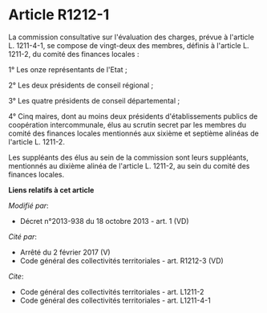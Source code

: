 # Article R1212-1

La commission consultative sur l'évaluation des charges, prévue à l'article L. 1211-4-1, se compose de vingt-deux des
membres, définis à l'article L. 1211-2, du comité des finances locales : 

1° Les onze représentants de l'Etat ; 

2° Les deux présidents de conseil régional ; 

3° Les quatre présidents de conseil départemental ; 

4° Cinq maires, dont au moins deux présidents d'établissements publics de coopération intercommunale, élus au scrutin secret
par les membres du comité des finances locales mentionnés aux sixième et septième alinéas de l'article L. 1211-2. 

Les suppléants des élus au sein de la commission sont leurs suppléants, mentionnés au dixième alinéa de l'article L. 1211-2,
au sein du comité des finances locales.

**Liens relatifs à cet article**

_Modifié par_:

  - Décret n°2013-938 du 18 octobre 2013 - art. 1 (VD)

_Cité par_:

  - Arrêté du 2 février 2017 (V)
  - Code général des collectivités territoriales - art. R1212-3 (VD)

_Cite_:

  - Code général des collectivités territoriales - art. L1211-2
  - Code général des collectivités territoriales - art. L1211-4-1
